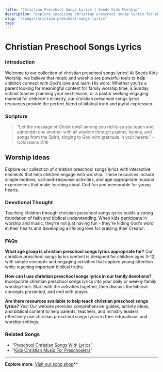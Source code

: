 ```yaml
---
title: "Christian Preschool Songs Lyrics | Seeds Kids Worship"
description: "Explore inspiring christian preschool songs lyrics for children's worship and faith development. Biblical music resources for families and ministry."
slug: "/songs/christian-preschool-songs-lyrics"
tags:
---
```


# Christian Preschool Songs Lyrics

### Introduction

Welcome to our collection of christian preschool songs lyrics! At Seeds Kids Worship, we believe that music and worship are powerful tools to help children connect with God's love and learn His word. Whether you're a parent looking for meaningful content for family worship time, a Sunday school teacher planning your next lesson, or a pastor seeking engaging material for children's ministry, our christian preschool songs lyrics resources provide the perfect blend of biblical truth and joyful expression.

### Scripture

> "Let the message of Christ dwell among you richly as you teach and admonish one another with all wisdom through psalms, hymns, and songs from the Spirit, singing to God with gratitude in your hearts." - Colossians 3:16

## Worship Ideas

Explore our collection of christian preschool songs lyrics with interactive elements that help children engage with worship. These resources include simple motions, call-and-response activities, and age-appropriate musical experiences that make learning about God fun and memorable for young hearts.

### Devotional Thought

Teaching children through christian preschool songs lyrics builds a strong foundation of faith and biblical understanding. When kids participate in worship and music, they're not just having fun - they're hiding God's word in their hearts and developing a lifelong love for praising their Creator.

### FAQs

**What age group is christian preschool songs lyrics appropriate for?**
Our christian preschool songs lyrics content is designed for children ages 3-12, with simple concepts and engaging activities that capture young attention while teaching important biblical truths.

**How can I use christian preschool songs lyrics in our family devotions?**
Incorporate christian preschool songs lyrics into your daily or weekly family worship time. Start with the activities together, then discuss the biblical concepts presented, and end with prayer.

**Are there resources available to help teach christian preschool songs lyrics?**
Yes! Our website provides comprehensive guides, activity ideas, and biblical content to help parents, teachers, and ministry leaders effectively use christian preschool songs lyrics in their educational and worship settings.

### Related Songs

- "[Preschool Christian Songs With Lyrics](/songs/preschool-christian-songs-with-lyrics/)"
- "[Kids Christian Music For Preschoolers](/songs/kids-christian-music-for-preschoolers/)"

---

**Explore more:** [Visit our song shop](https://seedskidsworship.com/shop)**

<!-- Schema Markup -->
<script type="application/ld+json">
{
  "@context": "https://schema.org",
  "@type": "MusicRecording",
  "name": "Christian Preschool Songs Lyrics",
  "byArtist": {
    "@type": "MusicGroup",
    "name": "Seeds Kids Worship"
  },
  "isFamilyFriendly": true,
  "url": "https://seedskidsworship.com/songs/christian-preschool-songs-lyrics/"
}
</script>